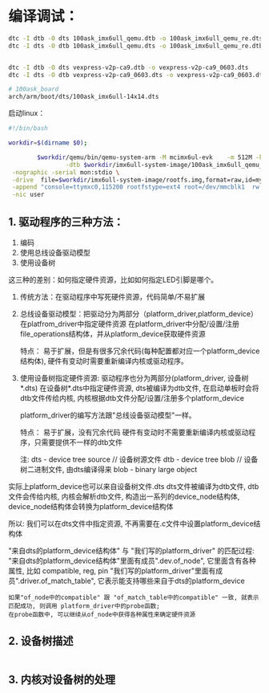 # 编译调试：

```bash
dtc -I dtb -O dts 100ask_imx6ull_qemu.dtb -o 100ask_imx6ull_qemu_re.dts
dtc -I dts -O dtb 100ask_imx6ull_qemu.dts -o 100ask_imx6ull_qemu_re.dtb


dtc -I dtb -O dts vexpress-v2p-ca9.dtb -o vexpress-v2p-ca9_0603.dts
dtc -I dts -O dtb vexpress-v2p-ca9_0603.dts -o vexpress-v2p-ca9_0603.dtb

# 100ask_board
arch/arm/boot/dts/100ask_imx6ull-14x14.dts

```

启动linux：
```bash
#!/bin/bash

workdir=$(dirname $0);

        $workdir/qemu/bin/qemu-system-arm -M mcimx6ul-evk    -m 512M -kernel $workdir/imx6ull-system-image/zImage \
                -dtb $workdir/imx6ull-system-image/100ask_imx6ull_qemu_re.dtb  \
 -nographic -serial mon:stdio \
 -drive  file=$workdir/imx6ull-system-image/rootfs.img,format=raw,id=mysdcard -device sd-card,drive=mysdcard \
 -append "console=ttymxc0,115200 rootfstype=ext4 root=/dev/mmcblk1  rw rootwait init=/sbin/init  loglevel=8" \
 -nic user 

```


## 1. 驱动程序的三种方法：
1. 编码
2. 使用总线设备驱动模型
3. 使用设备树

这三种的差别：如何指定硬件资源，比如如何指定LED引脚是哪个。

1. 传统方法：在驱动程序中写死硬件资源，代码简单/不易扩展
2. 总线设备驱动模型：把驱动分为两部分（platform_driver,platform_device）
    在platfrom_driver中指定硬件资源
    在platform_driver中分配/设置/注册file_operations结构体，并从platform_device获取硬件资源

   特点：
    易于扩展，但是有很多冗余代码(每种配置都对应一个platform_device结构体), 
    硬件有变动时需要重新编译内核或驱动程序。
3. 使用设备树指定硬件资源: 驱动程序也分为两部分(platform_driver, 设备树*.dts)
    在设备树*.dts中指定硬件资源, dts被编译为dtb文件, 在启动单板时会将dtb文件传给内核,
    内核根据dtb文件分配/设置/注册多个platform_device
    
    platform_driver的编写方法跟"总线设备驱动模型"一样。
    
    特点：
    易于扩展，没有冗余代码
    硬件有变动时不需要重新编译内核或驱动程序，只需要提供不一样的dtb文件

    注: dts  - device tree source  // 设备树源文件
        dtb  - device tree blob    // 设备树二进制文件, 由dts编译得来
        blob - binary large object

实际上platform_device也可以来自设备树文件.dts
   dts文件被编译为dtb文件, 
   dtb文件会传给内核, 
   内核会解析dtb文件, 构造出一系列的device_node结构体,
   device_node结构体会转换为platform_device结构体

   所以: 我们可以在dts文件中指定资源, 不再需要在.c文件中设置platform_device结构体

"来自dts的platform_device结构体" 与 "我们写的platform_driver" 的匹配过程:
    "来自dts的platform_device结构体"里面有成员".dev.of_node", 它里面含有各种属性, 比如 compatible, reg, pin
    "我们写的platform_driver"里面有成员".driver.of_match_table", 它表示能支持哪些来自于dts的platform_device
    
    如果"of_node中的compatible" 跟 "of_match_table中的compatible" 一致, 就表示匹配成功, 则调用 platform_driver中的probe函数;
    在probe函数中, 可以继续从of_node中获得各种属性来确定硬件资源

## 2. 设备树描述

```bash

```

## 3. 内核对设备树的处理


